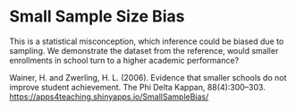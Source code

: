 # Small Sample Size Bias

This is a statistical misconception, which inference could be biased due to sampling.
We demonstrate the dataset from the reference, would smaller enrollments in school
turn to a higher academic performance?

Wainer, H. and Zwerling, H. L. (2006). Evidence that smaller schools do not improve student achievement. The Phi Delta Kappan, 88(4):300–303.
https://apps4teaching.shinyapps.io/SmallSampleBias/
